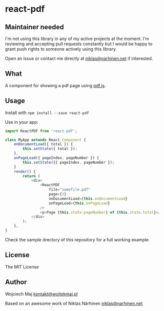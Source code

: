 react-pdf
=========

## Maintainer needed

I'm not using this library in any of my active projects at the moment. I'm reviewing and accepting pull requests constantly but I would be happy to grant push rights to someone actively using this library.

Open an issue or contact me directly at niklas@narhinen.net if interested.

What
----

A component for showing a pdf page using [pdf.js](http://mozilla.github.io/pdf.js).

Usage
-----

Install with `npm install --save react-pdf`

Use in your app:

```js
import ReactPDF from 'react-pdf';

class MyApp extends React.Component {
    onDocumentLoad({ total }) {
        this.setState({ total });
    },
    onPageLoad({ pageIndex, pageNumber }) {
        this.setState({{ pageIndex, pageNumber });
    }
    render() {
        return (
            <div>
                <ReactPDF
                    file="somefile.pdf"
                    page={2}
                    onDocumentLoad={this.onDocumentLoad}
                    onPageLoad={this.onPageLoad}
                />
                <p>Page {this.state.pageNumber} of {this.state.total}</p>
            </div>
        );
    },
}
```

Check the sample drectory of this repository for a full working example.

License
-------

The MIT License

Author
------

Wojciech Maj <kontakt@wojtekmaj.pl>

Based on an awesome work of Niklas Närhinen <niklas@narhinen.net>
